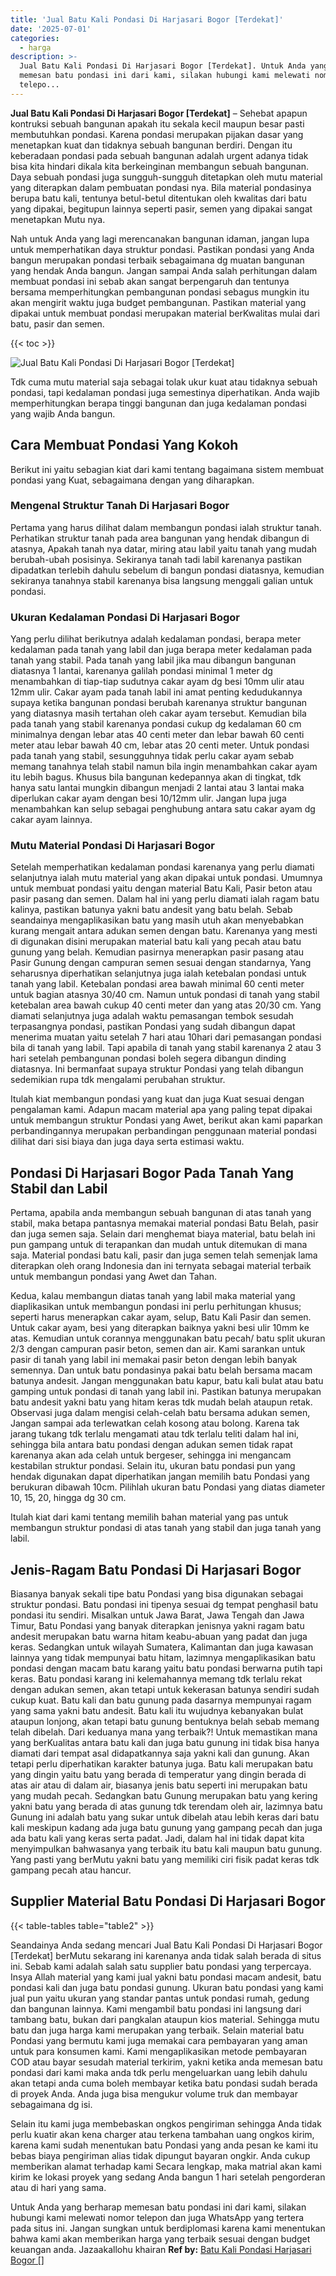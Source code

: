 ```yaml
---
title: 'Jual Batu Kali Pondasi Di Harjasari Bogor [Terdekat]'
date: '2025-07-01'
categories:
  - harga
description: >-
  Jual Batu Kali Pondasi Di Harjasari Bogor [Terdekat]. Untuk Anda yang berharap
  memesan batu pondasi ini dari kami, silakan hubungi kami melewati nomor
  telepo...
---
```


**Jual Batu Kali Pondasi Di Harjasari Bogor \[Terdekat\]** – Sehebat apapun kontruksi sebuah bangunan apakah itu sekala kecil maupun besar pasti membutuhkan pondasi. Karena pondasi merupakan pijakan dasar yang menetapkan kuat dan tidaknya sebuah bangunan berdiri. Dengan itu keberadaan pondasi pada sebuah bangunan adalah urgent adanya tidak bisa kita hindari dikala kita berkeinginan membangun sebuah bangunan. Daya sebuah pondasi juga sungguh-sungguh ditetapkan oleh mutu material yang diterapkan dalam pembuatan pondasi nya. Bila material pondasinya berupa batu kali, tentunya betul-betul ditentukan oleh kwalitas dari batu yang dipakai, begitupun lainnya seperti pasir, semen yang dipakai sangat menetapkan Mutu nya.

Nah untuk Anda yang lagi merencanakan bangunan idaman, jangan lupa untuk memperhatikan daya struktur pondasi. Pastikan pondasi yang Anda bangun merupakan pondasi terbaik sebagaimana dg muatan bangunan yang hendak Anda bangun. Jangan sampai Anda salah perhitungan dalam membuat pondasi ini sebab akan sangat berpengaruh dan tentunya bersama memperhitungkan pembangunan pondasi sebagus mungkin itu akan mengirit waktu juga budget pembangunan. Pastikan material yang dipakai untuk membuat pondasi merupakan material berKwalitas mulai dari batu, pasir dan semen.

{{< toc >}}

![Jual Batu Kali Pondasi Di Harjasari Bogor [Terdekat]](/images/jual-batu-kali-08.png)

Tdk cuma mutu material saja sebagai tolak ukur kuat atau tidaknya sebuah pondasi, tapi kedalaman pondasi juga semestinya diperhatikan. Anda wajib memperhitungkan berapa tinggi bangunan dan juga kedalaman pondasi yang wajib Anda bangun.

## Cara Membuat Pondasi Yang Kokoh

Berikut ini yaitu sebagian kiat dari kami tentang bagaimana sistem membuat pondasi yang Kuat, sebagaimana dengan yang diharapkan.

### Mengenal Struktur Tanah Di Harjasari Bogor

Pertama yang harus dilihat dalam membangun pondasi ialah struktur tanah. Perhatikan struktur tanah pada area bangunan yang hendak dibangun di atasnya, Apakah tanah nya datar, miring atau labil yaitu tanah yang mudah berubah-ubah posisinya. Sekiranya tanah tadi labil karenanya pastikan dipadatkan terlebih dahulu sebelum di bangun pondasi diatasnya, kemudian sekiranya tanahnya stabil karenanya bisa langsung menggali galian untuk pondasi.

### Ukuran Kedalaman Pondasi Di Harjasari Bogor

Yang perlu dilihat berikutnya adalah kedalaman pondasi, berapa meter kedalaman pada tanah yang labil dan juga berapa meter kedalaman pada tanah yang stabil. Pada tanah yang labil jika mau dibangun bangunan diatasnya 1 lantai, karenanya galilah pondasi minimal 1 meter dg menambahkan di tiap-tiap sudutnya cakar ayam dg besi 10mm ulir atau 12mm ulir. Cakar ayam pada tanah labil ini amat penting kedudukannya supaya ketika bangunan pondasi berubah karenanya struktur bangunan yang diatasnya masih tertahan oleh cakar ayam tersebut. Kemudian bila pada tanah yang stabil karenanya pondasi cukup dg kedalaman 60 cm minimalnya dengan lebar atas 40 centi meter dan lebar bawah 60 centi meter atau lebar bawah 40 cm, lebar atas 20 centi meter. Untuk pondasi pada tanah yang stabil, sesungguhnya tidak perlu cakar ayam sebab memang tanahnya telah stabil namun bila ingin menambahkan cakar ayam itu lebih bagus. Khusus bila bangunan kedepannya akan di tingkat, tdk hanya satu lantai mungkin dibangun menjadi 2 lantai atau 3 lantai maka diperlukan cakar ayam dengan besi 10/12mm ulir. Jangan lupa juga menambahkan kan selup sebagai penghubung antara satu cakar ayam dg cakar ayam lainnya.

### Mutu Material Pondasi Di Harjasari Bogor

Setelah memperhatikan kedalaman pondasi karenanya yang perlu diamati selanjutnya ialah mutu material yang akan dipakai untuk pondasi. Umumnya untuk membuat pondasi yaitu dengan material Batu Kali, Pasir beton atau pasir pasang dan semen. Dalam hal ini yang perlu diamati ialah ragam batu kalinya, pastikan batunya yakni batu andesit yang batu belah. Sebab seandainya mengaplikasikan batu yang masih utuh akan menyebabkan kurang mengait antara adukan semen dengan batu. Karenanya yang mesti di digunakan disini merupakan material batu kali yang pecah atau batu gunung yang belah. Kemudian pasirnya menerapkan pasir pasang atau Pasir Gunung dengan campuran semen sesuai dengan standarnya, Yang seharusnya diperhatikan selanjutnya juga ialah ketebalan pondasi untuk tanah yang labil. Ketebalan pondasi area bawah minimal 60 centi meter untuk bagian atasnya 30/40 cm. Namun untuk pondasi di tanah yang stabil ketebalan area bawah cukup 40 centi meter dan yang atas 20/30 cm. Yang diamati selanjutnya juga adalah waktu pemasangan tembok sesudah terpasangnya pondasi, pastikan Pondasi yang sudah dibangun dapat menerima muatan yaitu setelah 7 hari atau 10hari dari pemasangan pondasi bila di tanah yang labil. Tapi apabila di tanah yang stabil karenanya 2 atau 3 hari setelah pembangunan pondasi boleh segera dibangun dinding diatasnya. Ini bermanfaat supaya struktur Pondasi yang telah dibangun sedemikian rupa tdk mengalami perubahan struktur.

Itulah kiat membangun pondasi yang kuat dan juga Kuat sesuai dengan pengalaman kami. Adapun macam material apa yang paling tepat dipakai untuk membangun struktur Pondasi yang Awet, berikut akan kami paparkan perbandingannya merupakan perbandingan penggunaan material pondasi dilihat dari sisi biaya dan juga daya serta estimasi waktu.

## Pondasi Di Harjasari Bogor Pada Tanah Yang Stabil dan Labil

Pertama, apabila anda membangun sebuah bangunan di atas tanah yang stabil, maka betapa pantasnya memakai material pondasi Batu Belah, pasir dan juga semen saja. Selain dari menghemat biaya material, batu belah ini pun gampang untuk di terapankan dan mudah untuk ditemukan di mana saja. Material pondasi batu kali, pasir dan juga semen telah semenjak lama diterapkan oleh orang Indonesia dan ini ternyata sebagai material terbaik untuk membangun pondasi yang Awet dan Tahan.

Kedua, kalau membangun diatas tanah yang labil maka material yang diaplikasikan untuk membangun pondasi ini perlu perhitungan khusus; seperti harus menerapkan cakar ayam, selup, Batu Kali Pasir dan semen. Untuk cakar ayam, besi yang diterapkan baiknya yakni besi ulir 10mm ke atas. Kemudian untuk corannya menggunakan batu pecah/ batu split ukuran 2/3 dengan campuran pasir beton, semen dan air. Kami sarankan untuk pasir di tanah yang labil ini memakai pasir beton dengan lebih banyak semennya. Dan untuk batu pondasinya pakai batu belah bersama macam batunya andesit. Jangan menggunakan batu kapur, batu kali bulat atau batu gamping untuk pondasi di tanah yang labil ini. Pastikan batunya merupakan batu andesit yakni batu yang hitam keras tdk mudah belah ataupun retak. Observasi juga dalam mengisi celah-celah batu bersama adukan semen, Jangan sampai ada terlewatkan celah kosong atau bolong. Karena tak jarang tukang tdk terlalu mengamati atau tdk terlalu teliti dalam hal ini, sehingga bila antara batu pondasi dengan adukan semen tidak rapat karenanya akan ada celah untuk bergeser, sehingga ini mengancam kestabilan struktur pondasi. Selain itu, ukuran batu pondasi pun yang hendak digunakan dapat diperhatikan jangan memilih batu Pondasi yang berukuran dibawah 10cm. Pilihlah ukuran batu Pondasi yang diatas diameter 10, 15, 20, hingga dg 30 cm.

Itulah kiat dari kami tentang memilih bahan material yang pas untuk membangun struktur pondasi di atas tanah yang stabil dan juga tanah yang labil.

## Jenis-Ragam Batu Pondasi Di Harjasari Bogor

Biasanya banyak sekali tipe batu Pondasi yang bisa digunakan sebagai struktur pondasi. Batu pondasi ini tipenya sesuai dg tempat penghasil batu pondasi itu sendiri. Misalkan untuk Jawa Barat, Jawa Tengah dan Jawa Timur, Batu Pondasi yang banyak diterapkan jenisnya yakni ragam batu andesit merupakan batu warna hitam keabu-abuan yang padat dan juga keras. Sedangkan untuk wilayah Sumatera, Kalimantan dan juga kawasan lainnya yang tidak mempunyai batu hitam, lazimnya mengaplikasikan batu pondasi dengan macam batu karang yaitu batu pondasi berwarna putih tapi keras. Batu pondasi karang ini kelemahannya memang tdk terlalu rekat dengan adukan semen, akan tetapi untuk kekerasan batunya sendiri sudah cukup kuat. Batu kali dan batu gunung pada dasarnya mempunyai ragam yang sama yakni batu andesit. Batu kali itu wujudnya kebanyakan bulat ataupun lonjong, akan tetapi batu gunung bentuknya belah sebab memang telah dibelah. Dari keduanya mana yang terbaik?! Untuk memastikan mana yang berKualitas antara batu kali dan juga batu gunung ini tidak bisa hanya diamati dari tempat asal didapatkannya saja yakni kali dan gunung. Akan tetapi perlu diperhatikan karakter batunya juga. Batu kali merupakan batu yang dingin yaitu batu yang berada di temperatur yang dingin berada di atas air atau di dalam air, biasanya jenis batu seperti ini merupakan batu yang mudah pecah. Sedangkan batu Gunung merupakan batu yang kering yakni batu yang berada di atas gunung tdk terendam oleh air, lazimnya batu Gunung ini adalah batu yang sukar untuk dibelah atau lebih keras dari batu kali meskipun kadang ada juga batu gunung yang gampang pecah dan juga ada batu kali yang keras serta padat. Jadi, dalam hal ini tidak dapat kita menyimpulkan bahwasanya yang terbaik itu batu kali maupun batu gunung. Yang pasti yang berMutu yakni batu yang memiliki ciri fisik padat keras tdk gampang pecah atau hancur.

## Supplier Material Batu Pondasi Di Harjasari Bogor

{{< table-tables table="table2" >}}

Seandainya Anda sedang mencari Jual Batu Kali Pondasi Di Harjasari Bogor \[Terdekat\] berMutu sekarang ini karenanya anda tidak salah berada di situs ini. Sebab kami adalah salah satu supplier batu pondasi yang terpercaya. Insya Allah material yang kami jual yakni batu pondasi macam andesit, batu pondasi kali dan juga batu pondasi gunung. Ukuran batu pondasi yang kami jual pun yaitu ukuran yang standar pantas untuk pondasi rumah, gedung dan bangunan lainnya. Kami mengambil batu pondasi ini langsung dari tambang batu, bukan dari pangkalan ataupun kios material. Sehingga mutu batu dan juga harga kami merupakan yang terbaik. Selain material batu Pondasi yang bermutu kami juga memakai cara pembayaran yang aman untuk para konsumen kami. Kami mengaplikasikan metode pembayaran COD atau bayar sesudah material terkirim, yakni ketika anda memesan batu pondasi dari kami maka anda tdk perlu mengeluarkan uang lebih dahulu akan tetapi anda cuma boleh membayar ketika batu pondasi sudah berada di proyek Anda. Anda juga bisa mengukur volume truk dan membayar sebagaimana dg isi.

Selain itu kami juga membebaskan ongkos pengiriman sehingga Anda tidak perlu kuatir akan kena charger atau terkena tambahan uang ongkos kirim, karena kami sudah menentukan batu Pondasi yang anda pesan ke kami itu bebas biaya pengiriman alias tidak dipungut bayaran ongkir. Anda cukup memberikan alamat terhadap kami Secara lengkap, maka matrial akan kami kirim ke lokasi proyek yang sedang Anda bangun 1 hari setelah pengorderan atau di hari yang sama.

Untuk Anda yang berharap memesan batu pondasi ini dari kami, silakan hubungi kami melewati nomor telepon dan juga WhatsApp yang tertera pada situs ini. Jangan sungkan untuk berdiplomasi karena kami menentukan bahwa kami akan memberikan harga yang terbaik sesuai dengan budget keuangan anda. Jazaakallohu khairan
**Ref by:** [Batu Kali Pondasi Harjasari Bogor []](https://id.wikipedia.org/wiki/Batu)
